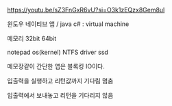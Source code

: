 
https://youtu.be/sZ3FnGxR6vU?si=O3k1zEQzx8Gem8ul

윈도우 네이티브 앱
/
java c# : virtual machine



메모리
32bit 64bit


notepad
os(kernel) NTFS
driver
ssd

메모장같이 간단한 앱은 블록킹 IO이다.


입출력을 실행하고 리턴값까지 기다림 멈춤

입출력에서 보내놓고 리턴을 기다리지 않음
